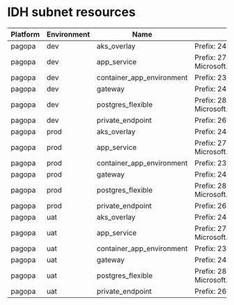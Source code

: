 # IDH subnet resources
|Platform| Environment| Name | Description | 
|------|---------|----|---|
|pagopa|dev|aks_overlay| Prefix: 24, delegation: - |
|pagopa|dev|app_service| Prefix: 27, delegation: Microsoft.Web/serverFarms |
|pagopa|dev|container_app_environment| Prefix: 23, delegation: - |
|pagopa|dev|gateway| Prefix: 24, delegation: - |
|pagopa|dev|postgres_flexible| Prefix: 28, delegation: Microsoft.DBforPostgreSQL/flexibleServers |
|pagopa|dev|private_endpoint| Prefix: 26, delegation: - |
|pagopa|prod|aks_overlay| Prefix: 24, delegation: - |
|pagopa|prod|app_service| Prefix: 27, delegation: Microsoft.Web/serverFarms |
|pagopa|prod|container_app_environment| Prefix: 23, delegation: - |
|pagopa|prod|gateway| Prefix: 24, delegation: - |
|pagopa|prod|postgres_flexible| Prefix: 28, delegation: Microsoft.DBforPostgreSQL/flexibleServers |
|pagopa|prod|private_endpoint| Prefix: 26, delegation: - |
|pagopa|uat|aks_overlay| Prefix: 24, delegation: - |
|pagopa|uat|app_service| Prefix: 27, delegation: Microsoft.Web/serverFarms |
|pagopa|uat|container_app_environment| Prefix: 23, delegation: - |
|pagopa|uat|gateway| Prefix: 24, delegation: - |
|pagopa|uat|postgres_flexible| Prefix: 28, delegation: Microsoft.DBforPostgreSQL/flexibleServers |
|pagopa|uat|private_endpoint| Prefix: 26, delegation: - |
